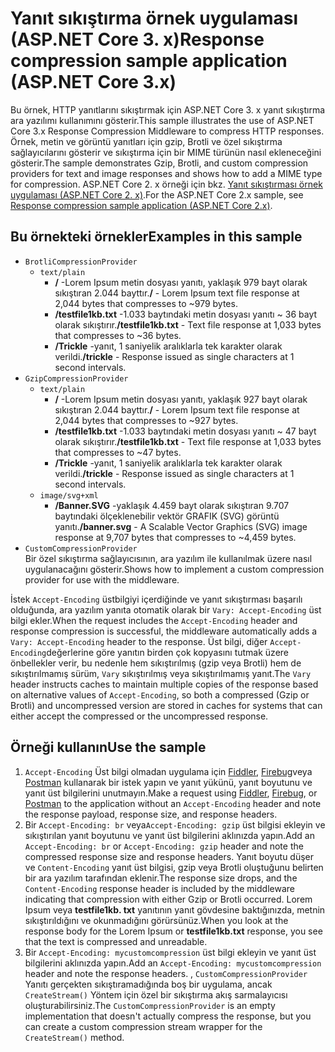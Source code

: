 # <a name="response-compression-sample-application-aspnet-core-3x"></a><span data-ttu-id="f7a71-101">Yanıt sıkıştırma örnek uygulaması (ASP.NET Core 3. x)</span><span class="sxs-lookup"><span data-stu-id="f7a71-101">Response compression sample application (ASP.NET Core 3.x)</span></span>

<span data-ttu-id="f7a71-102">Bu örnek, HTTP yanıtlarını sıkıştırmak için ASP.NET Core 3. x yanıt sıkıştırma ara yazılımı kullanımını gösterir.</span><span class="sxs-lookup"><span data-stu-id="f7a71-102">This sample illustrates the use of ASP.NET Core 3.x Response Compression Middleware to compress HTTP responses.</span></span> <span data-ttu-id="f7a71-103">Örnek, metin ve görüntü yanıtları için gzip, Brotli ve özel sıkıştırma sağlayıcılarını gösterir ve sıkıştırma için bir MIME türünün nasıl ekleneceğini gösterir.</span><span class="sxs-lookup"><span data-stu-id="f7a71-103">The sample demonstrates Gzip, Brotli, and custom compression providers for text and image responses and shows how to add a MIME type for compression.</span></span> <span data-ttu-id="f7a71-104">ASP.NET Core 2. x örneği için bkz. [Yanıt sıkıştırması örnek uygulaması (ASP.NET Core 2. x)](https://github.com/aspnet/AspNetCore.Docs/tree/master/aspnetcore/performance/response-compression/samples/2.x).</span><span class="sxs-lookup"><span data-stu-id="f7a71-104">For the ASP.NET Core 2.x sample, see [Response compression sample application (ASP.NET Core 2.x)](https://github.com/aspnet/AspNetCore.Docs/tree/master/aspnetcore/performance/response-compression/samples/2.x).</span></span>

## <a name="examples-in-this-sample"></a><span data-ttu-id="f7a71-105">Bu örnekteki örnekler</span><span class="sxs-lookup"><span data-stu-id="f7a71-105">Examples in this sample</span></span>

* `BrotliCompressionProvider`
  * `text/plain`
    * <span data-ttu-id="f7a71-106">**/** -Lorem Ipsum metin dosyası yanıtı, yaklaşık 979 bayt olarak sıkıştıran 2.044 bayttır.</span><span class="sxs-lookup"><span data-stu-id="f7a71-106">**/** - Lorem Ipsum text file response at 2,044 bytes that compresses to ~979 bytes.</span></span>
    * <span data-ttu-id="f7a71-107">**/testfile1kb.txt** -1.033 baytındaki metin dosyası yanıtı ~ 36 bayt olarak sıkıştırır.</span><span class="sxs-lookup"><span data-stu-id="f7a71-107">**/testfile1kb.txt** - Text file response at 1,033 bytes that compresses to ~36 bytes.</span></span>
    * <span data-ttu-id="f7a71-108">**/Trickle** -yanıt, 1 saniyelik aralıklarla tek karakter olarak verildi.</span><span class="sxs-lookup"><span data-stu-id="f7a71-108">**/trickle** - Response issued as single characters at 1 second intervals.</span></span>
* `GzipCompressionProvider`
  * `text/plain`
    * <span data-ttu-id="f7a71-109">**/** -Lorem Ipsum metin dosyası yanıtı, yaklaşık 927 bayt olarak sıkıştıran 2.044 bayttır.</span><span class="sxs-lookup"><span data-stu-id="f7a71-109">**/** - Lorem Ipsum text file response at 2,044 bytes that compresses to ~927 bytes.</span></span>
    * <span data-ttu-id="f7a71-110">**/testfile1kb.txt** -1.033 baytındaki metin dosyası yanıtı ~ 47 bayt olarak sıkıştırır.</span><span class="sxs-lookup"><span data-stu-id="f7a71-110">**/testfile1kb.txt** - Text file response at 1,033 bytes that compresses to ~47 bytes.</span></span>
    * <span data-ttu-id="f7a71-111">**/Trickle** -yanıt, 1 saniyelik aralıklarla tek karakter olarak verildi.</span><span class="sxs-lookup"><span data-stu-id="f7a71-111">**/trickle** - Response issued as single characters at 1 second intervals.</span></span>
  * `image/svg+xml`
    * <span data-ttu-id="f7a71-112">**/Banner.SVG** -yaklaşık 4.459 bayt olarak sıkıştıran 9.707 baytındaki ölçeklenebilir vektör GRAFIK (SVG) görüntü yanıtı.</span><span class="sxs-lookup"><span data-stu-id="f7a71-112">**/banner.svg** - A Scalable Vector Graphics (SVG) image response at 9,707 bytes that compresses to ~4,459 bytes.</span></span>
* `CustomCompressionProvider`<br><span data-ttu-id="f7a71-113">Bir özel sıkıştırma sağlayıcısının, ara yazılım ile kullanılmak üzere nasıl uygulanacağını gösterir.</span><span class="sxs-lookup"><span data-stu-id="f7a71-113">Shows how to implement a custom compression provider for use with the middleware.</span></span>

<span data-ttu-id="f7a71-114">İstek `Accept-Encoding` üstbilgiyi içerdiğinde ve yanıt sıkıştırması başarılı olduğunda, ara yazılım yanıta otomatik olarak bir `Vary: Accept-Encoding` üst bilgi ekler.</span><span class="sxs-lookup"><span data-stu-id="f7a71-114">When the request includes the `Accept-Encoding` header and response compression is successful, the middleware automatically adds a `Vary: Accept-Encoding` header to the response.</span></span> <span data-ttu-id="f7a71-115">Üst bilgi, diğer `Accept-Encoding`değerlerine göre yanıtın birden çok kopyasını tutmak üzere önbellekler verir, bu nedenle hem sıkıştırılmış (gzip veya Brotli) hem de sıkıştırılmamış sürüm, `Vary` sıkıştırılmış veya sıkıştırılmamış yanıt.</span><span class="sxs-lookup"><span data-stu-id="f7a71-115">The `Vary` header instructs caches to maintain multiple copies of the response based on alternative values of `Accept-Encoding`, so both a compressed (Gzip or Brotli) and uncompressed version are stored in caches for systems that can either accept the compressed or the uncompressed response.</span></span>

## <a name="use-the-sample"></a><span data-ttu-id="f7a71-116">Örneği kullanın</span><span class="sxs-lookup"><span data-stu-id="f7a71-116">Use the sample</span></span>

1. <span data-ttu-id="f7a71-117">`Accept-Encoding` Üst bilgi olmadan uygulama için [Fiddler](https://www.telerik.com/fiddler), [Firebug](https://getfirebug.com/)veya [Postman](https://www.getpostman.com/) kullanarak bir istek yapın ve yanıt yükünü, yanıt boyutunu ve yanıt üst bilgilerini unutmayın.</span><span class="sxs-lookup"><span data-stu-id="f7a71-117">Make a request using [Fiddler](https://www.telerik.com/fiddler), [Firebug](https://getfirebug.com/), or [Postman](https://www.getpostman.com/) to the application without an `Accept-Encoding` header and note the response payload, response size, and response headers.</span></span>
1. <span data-ttu-id="f7a71-118">Bir `Accept-Encoding: br` veya`Accept-Encoding: gzip` üst bilgisi ekleyin ve sıkıştırılan yanıt boyutunu ve yanıt üst bilgilerini aklınızda yapın.</span><span class="sxs-lookup"><span data-stu-id="f7a71-118">Add an `Accept-Encoding: br` or `Accept-Encoding: gzip` header and note the compressed response size and response headers.</span></span> <span data-ttu-id="f7a71-119">Yanıt boyutu düşer ve `Content-Encoding` yanıt üst bilgisi, gzip veya Brotli oluştuğunu belirten bir ara yazılım tarafından eklenir.</span><span class="sxs-lookup"><span data-stu-id="f7a71-119">The response size drops, and the `Content-Encoding` response header is included by the middleware indicating that compression with either Gzip or Brotli occurred.</span></span> <span data-ttu-id="f7a71-120">Lorem Ipsum veya **testfile1kb. txt** yanıtının yanıt gövdesine baktığınızda, metnin sıkıştırıldığını ve okunmadığını görürsünüz.</span><span class="sxs-lookup"><span data-stu-id="f7a71-120">When you look at the response body for the Lorem Ipsum or **testfile1kb.txt** response, you see that the text is compressed and unreadable.</span></span>
1. <span data-ttu-id="f7a71-121">Bir `Accept-Encoding: mycustomcompression` üst bilgi ekleyin ve yanıt üst bilgilerini aklınızda yapın.</span><span class="sxs-lookup"><span data-stu-id="f7a71-121">Add an `Accept-Encoding: mycustomcompression` header and note the response headers.</span></span> <span data-ttu-id="f7a71-122">, `CustomCompressionProvider` Yanıtı gerçekten sıkıştıramadığında boş bir uygulama, ancak `CreateStream()` Yöntem için özel bir sıkıştırma akış sarmalayıcısı oluşturabilirsiniz.</span><span class="sxs-lookup"><span data-stu-id="f7a71-122">The `CustomCompressionProvider` is an empty implementation that doesn't actually compress the response, but you can create a custom compression stream wrapper for the `CreateStream()` method.</span></span>
